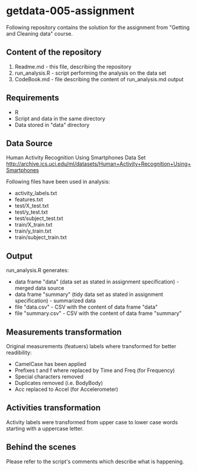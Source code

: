 getdata-005-assignment
======================
Following repository contains the solution for the assignment from "Getting and Cleaning data" course.

Content of the repository
-------------------------
1. Readme.md - this file, describing the repository
2. run_analysis.R - script performing the analysis on the data set
3. CodeBook.md - file describing the content of run_analysis.md output

Requirements
------------
- R
- Script and data in the same directory
- Data stored in "data" directory

Data Source
-----------
Human Activity Recognition Using Smartphones Data Set 
http://archive.ics.uci.edu/ml/datasets/Human+Activity+Recognition+Using+Smartphones

Following files have been used in analysis:

- activity_labels.txt
- features.txt
- test/X_test.txt
- test/y_test.txt
- test/subject_test.txt
- train/X_train.txt
- train/y_train.txt
- train/subject_train.txt

Output
------
run_analysis.R generates:
- data frame "data" (data set as stated in assignment specification) - merged data source
- data frame "summary" (tidy data set as stated in assignment specification) - summarized data
- file "data.csv" - CSV with the content of data frame "data"
- file "summary.csv" - CSV with the content of data frame "summary"

Measurements transformation
---------------------------
Original measurements (featuers) labels where transformed for better readibility:
- CamelCase has been applied
- Prefixes t and f where replaced by Time and Freq (for Frequency)
- Special characters removed
- Duplicates removed (i.e. BodyBody)
- Acc replaced to Accel (for Accelerometer)

Activities transformation
-------------------------
Activity labels were transformed from upper case to lower case words starting with a uppercase letter.

Behind the scenes
-----------------
Please refer to the script's comments which describe what is happening.
